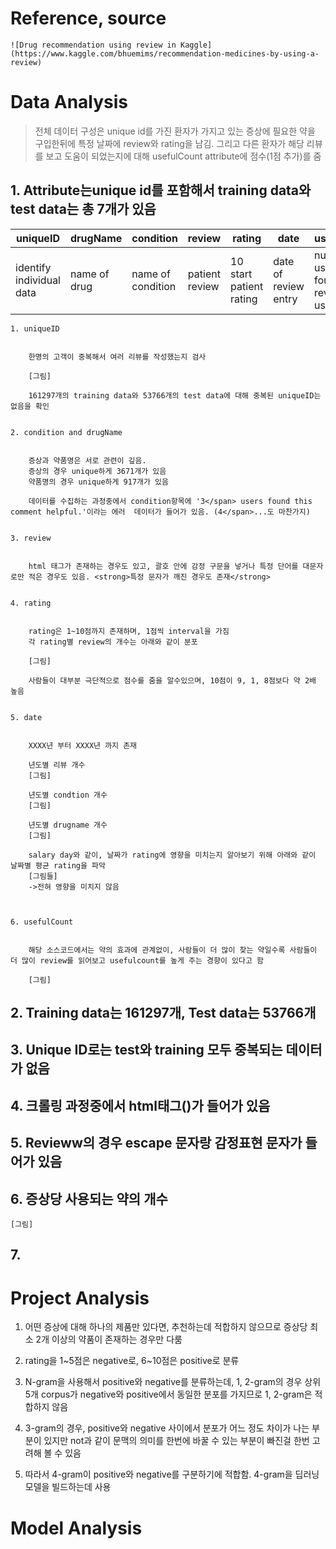# Reference, source
	![Drug recommendation using review in Kaggle](https://www.kaggle.com/bhuemims/recommendation-medicines-by-using-a-review)


# Data Analysis
	
	
> 전체 데이터 구성은 unique id를 가진 환자가 가지고 있는 증상에 필요한 약을 구입한뒤에 특정 날짜에 review와 rating을 남김. 그리고 다른 환자가 해당 리뷰를 보고 도움이 되었는지에 대해 usefulCount attribute에 점수(1점 추가)를 줌



## 1. Attribute는unique id를 포함해서 training data와 test data는 총 7개가 있음



| uniqueID | drugName | condition | review | rating | date | usefulCount |
| -------- | -------- | --------- | ------ | ------ | ---- | ----------- |
| identify individual data | name of drug | name of condition | patient review | 10 start patient rating | date of review entry | number of users who found review useful |



    1. uniqueID
	
	
		한명의 고객이 중복해서 여러 리뷰를 작성했는지 검사

		[그림]

		161297개의 training data와 53766개의 test data에 대해 중복된 uniqueID는 없음을 확인


	2. condition and drugName


		증상과 약품명은 서로 관련이 깊음. 
		증상의 경우 unique하게 3671개가 있음
		약품명의 경우 unique하게 917개가 있음

		데이터를 수집하는 과정중에서 condition항목에 '3</span> users found this comment helpful.'이라는 에러  데이터가 들어가 있음. (4</span>...도 마찬가지)


	3. review


		html 태그가 존재하는 경우도 있고, 괄호 안에 감정 구문을 넣거나 특정 단어를 대문자로만 적은 경우도 있음. <strong>특정 문자가 깨진 경우도 존재</strong>


	4. rating
		
		
		rating은 1~10점까지 존재하며, 1점씩 interval을 가짐
		각 rating별 review의 개수는 아래와 같이 분포
		
		[그림]
			
		사람들이 대부분 극단적으로 점수를 줌을 알수있으며, 10점이 9, 1, 8점보다 약 2배 높음
			
			
	5. date
	
		
		XXXX년 부터 XXXX년 까지 존재
			
		년도별 리뷰 개수 
		[그림]
			
		년도별 condtion 개수
		[그림]
			
		년도별 drugname 개수
		[그림]
			
		salary day와 같이, 날짜가 rating에 영향을 미치는지 알아보기 위해 아래와 같이 날짜별 평균 rating을 파악
		[그림들]
		->전혀 영향을 미치지 않음
			
			
		
	6. usefulCount
			
			
		해당 소스코드에서는 약의 효과에 관계없이, 사람들이 더 많이 찾는 약일수록 사람들이 더 많이 review를 읽어보고 usefulcount를 높게 주는 경향이 있다고 함
			
		[그림]



## 2. Training data는 161297개, Test data는 53766개

## 3. Unique ID로는 test와 training 모두 중복되는 데이터가 없음

## 4. 크롤링 과정중에서 html태그(<span>)가 들어가 있음

## 5. Revieww의 경우 escape 문자랑 감정표현 문자가 들어가 있음
 
## 6. 증상당 사용되는 약의 개수

	[그림]
## 7. 

# Project Analysis

1. 어떤 증상에 대해 하나의 제품만 있다면, 추천하는데 적합하지 않으므로 증상당 최소 2개 이상의 약품이 존재하는 경우만 다룸

2. rating을 1~5점은 negative로, 6~10점은 positive로 분류
	
3. N-gram을 사용해서 positive와 negative를 분류하는데, 1, 2-gram의 경우 상위 5개 corpus가 negative와 positive에서 동일한 분포를 가지므로 1, 2-gram은 적합하지 않음
	
4. 3-gram의 경우, positive와 negative 사이에서 분포가 어느 정도 차이가 나는 부분이 있지만 not과 같이 문맥의 의미를 한번에 바꿀 수 있는 부분이 빠진걸 한번 고려해 볼 수 있음
	
5. 따라서 4-gram이 positive와 negative를 구분하기에 적합함. 4-gram을 딥러닝 모델을 빌드하는데 사용
	
	
	

# Model Analysis
